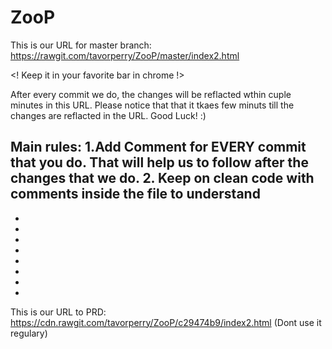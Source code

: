 # ZooP
This is our URL for master branch: https://rawgit.com/tavorperry/ZooP/master/index2.html

<! Keep it in your favorite bar in chrome !>

After every commit we do, the changes will be reflacted wthin cuple minutes in this URL.
Please notice that that it tkaes few minuts till the changes are reflacted in the URL.
Good Luck! :)

Main rules:
1.Add Comment for EVERY commit that you do.
  That will help us to follow after the changes that we do.
2. Keep on clean code with comments inside the file to understand
-
-
-
-
-
-
-
-
-
This is our URL to PRD: https://cdn.rawgit.com/tavorperry/ZooP/c29474b9/index2.html
(Dont use it regulary)
